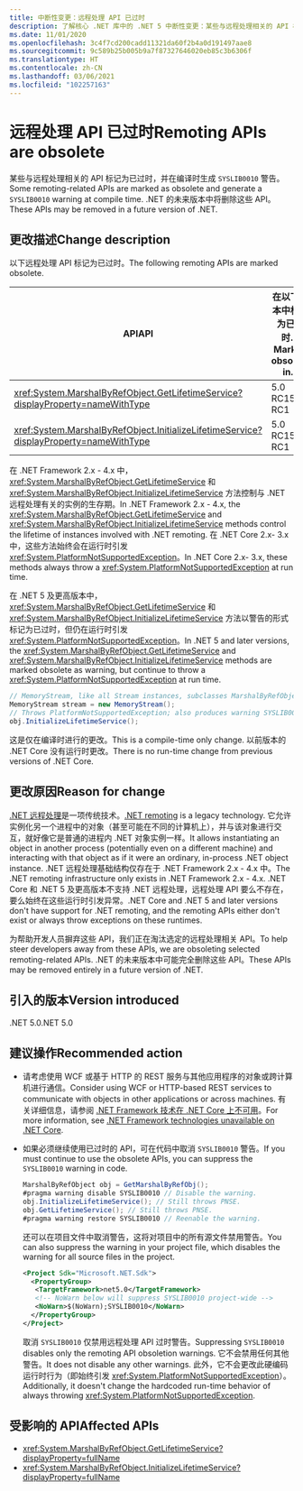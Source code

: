 ```yaml
---
title: 中断性变更：远程处理 API 已过时
description: 了解核心 .NET 库中的 .NET 5 中断性变更：某些与远程处理相关的 API 标记为已过时，并使用自定义诊断 ID 生成警告。
ms.date: 11/01/2020
ms.openlocfilehash: 3c4f7cd200cadd11321da60f2b4a0d191497aae8
ms.sourcegitcommit: 9c589b25b005b9a7f87327646020eb85c3b6306f
ms.translationtype: HT
ms.contentlocale: zh-CN
ms.lasthandoff: 03/06/2021
ms.locfileid: "102257163"
---
```

# <a name="remoting-apis-are-obsolete"></a><span data-ttu-id="50e4c-103">远程处理 API 已过时</span><span class="sxs-lookup"><span data-stu-id="50e4c-103">Remoting APIs are obsolete</span></span>

<span data-ttu-id="50e4c-104">某些与远程处理相关的 API 标记为已过时，并在编译时生成 `SYSLIB0010` 警告。</span><span class="sxs-lookup"><span data-stu-id="50e4c-104">Some remoting-related APIs are marked as obsolete and generate a `SYSLIB0010` warning at compile time.</span></span> <span data-ttu-id="50e4c-105">.NET 的未来版本中将删除这些 API。</span><span class="sxs-lookup"><span data-stu-id="50e4c-105">These APIs may be removed in a future version of .NET.</span></span>

## <a name="change-description"></a><span data-ttu-id="50e4c-106">更改描述</span><span class="sxs-lookup"><span data-stu-id="50e4c-106">Change description</span></span>

<span data-ttu-id="50e4c-107">以下远程处理 API 标记为已过时。</span><span class="sxs-lookup"><span data-stu-id="50e4c-107">The following remoting APIs are marked obsolete.</span></span>

| <span data-ttu-id="50e4c-108">API</span><span class="sxs-lookup"><span data-stu-id="50e4c-108">API</span></span> | <span data-ttu-id="50e4c-109">在以下版本中标记为已过时…</span><span class="sxs-lookup"><span data-stu-id="50e4c-109">Marked obsolete in...</span></span> |
| - | - |
| <xref:System.MarshalByRefObject.GetLifetimeService?displayProperty=nameWithType> | <span data-ttu-id="50e4c-110">5.0 RC1</span><span class="sxs-lookup"><span data-stu-id="50e4c-110">5.0 RC1</span></span> |
| <xref:System.MarshalByRefObject.InitializeLifetimeService?displayProperty=nameWithType> | <span data-ttu-id="50e4c-111">5.0 RC1</span><span class="sxs-lookup"><span data-stu-id="50e4c-111">5.0 RC1</span></span> |

<span data-ttu-id="50e4c-112">在 .NET Framework 2.x - 4.x 中，<xref:System.MarshalByRefObject.GetLifetimeService> 和 <xref:System.MarshalByRefObject.InitializeLifetimeService> 方法控制与 .NET 远程处理有关的实例的生存期。</span><span class="sxs-lookup"><span data-stu-id="50e4c-112">In .NET Framework 2.x - 4.x, the <xref:System.MarshalByRefObject.GetLifetimeService> and <xref:System.MarshalByRefObject.InitializeLifetimeService> methods control the lifetime of instances involved with .NET remoting.</span></span> <span data-ttu-id="50e4c-113">在 .NET Core 2.x- 3.x 中，这些方法始终会在运行时引发 <xref:System.PlatformNotSupportedException>。</span><span class="sxs-lookup"><span data-stu-id="50e4c-113">In .NET Core 2.x- 3.x, these methods always throw a <xref:System.PlatformNotSupportedException> at run time.</span></span>

<span data-ttu-id="50e4c-114">在 .NET 5 及更高版本中，<xref:System.MarshalByRefObject.GetLifetimeService> 和 <xref:System.MarshalByRefObject.InitializeLifetimeService> 方法以警告的形式标记为已过时，但仍在运行时引发 <xref:System.PlatformNotSupportedException>。</span><span class="sxs-lookup"><span data-stu-id="50e4c-114">In .NET 5 and later versions, the <xref:System.MarshalByRefObject.GetLifetimeService> and <xref:System.MarshalByRefObject.InitializeLifetimeService> methods are marked obsolete as warning, but continue to throw a <xref:System.PlatformNotSupportedException> at run time.</span></span>

```csharp
// MemoryStream, like all Stream instances, subclasses MarshalByRefObject.
MemoryStream stream = new MemoryStream();
// Throws PlatformNotSupportedException; also produces warning SYSLIB0010.
obj.InitializeLifetimeService();
```

<span data-ttu-id="50e4c-115">这是仅在编译时进行的更改。</span><span class="sxs-lookup"><span data-stu-id="50e4c-115">This is a compile-time only change.</span></span> <span data-ttu-id="50e4c-116">以前版本的 .NET Core 没有运行时更改。</span><span class="sxs-lookup"><span data-stu-id="50e4c-116">There is no run-time change from previous versions of .NET Core.</span></span>

## <a name="reason-for-change"></a><span data-ttu-id="50e4c-117">更改原因</span><span class="sxs-lookup"><span data-stu-id="50e4c-117">Reason for change</span></span>

<span data-ttu-id="50e4c-118">[.NET 远程处理](/previous-versions/dotnet/netframework-1.1/kwdt6w2k(v=vs.71))是一项传统技术。</span><span class="sxs-lookup"><span data-stu-id="50e4c-118">[.NET remoting](/previous-versions/dotnet/netframework-1.1/kwdt6w2k(v=vs.71)) is a legacy technology.</span></span> <span data-ttu-id="50e4c-119">它允许实例化另一个进程中的对象（甚至可能在不同的计算机上），并与该对象进行交互，就好像它是普通的进程内 .NET 对象实例一样。</span><span class="sxs-lookup"><span data-stu-id="50e4c-119">It allows instantiating an object in another process (potentially even on a different machine) and interacting with that object as if it were an ordinary, in-process .NET object instance.</span></span> <span data-ttu-id="50e4c-120">.NET 远程处理基础结构仅存在于 .NET Framework 2.x - 4.x 中。</span><span class="sxs-lookup"><span data-stu-id="50e4c-120">The .NET remoting infrastructure only exists in .NET Framework 2.x - 4.x.</span></span> <span data-ttu-id="50e4c-121">.NET Core 和 .NET 5 及更高版本不支持 .NET 远程处理，远程处理 API 要么不存在，要么始终在这些运行时引发异常。</span><span class="sxs-lookup"><span data-stu-id="50e4c-121">.NET Core and .NET 5 and later versions don't have support for .NET remoting, and the remoting APIs either don't exist or always throw exceptions on these runtimes.</span></span>

<span data-ttu-id="50e4c-122">为帮助开发人员摒弃这些 API，我们正在淘汰选定的远程处理相关 API。</span><span class="sxs-lookup"><span data-stu-id="50e4c-122">To help steer developers away from these APIs, we are obsoleting selected remoting-related APIs.</span></span> <span data-ttu-id="50e4c-123">.NET 的未来版本中可能完全删除这些 API。</span><span class="sxs-lookup"><span data-stu-id="50e4c-123">These APIs may be removed entirely in a future version of .NET.</span></span>

## <a name="version-introduced"></a><span data-ttu-id="50e4c-124">引入的版本</span><span class="sxs-lookup"><span data-stu-id="50e4c-124">Version introduced</span></span>

<span data-ttu-id="50e4c-125">.NET 5.0</span><span class="sxs-lookup"><span data-stu-id="50e4c-125">.NET 5.0</span></span>

## <a name="recommended-action"></a><span data-ttu-id="50e4c-126">建议操作</span><span class="sxs-lookup"><span data-stu-id="50e4c-126">Recommended action</span></span>

- <span data-ttu-id="50e4c-127">请考虑使用 WCF 或基于 HTTP 的 REST 服务与其他应用程序的对象或跨计算机进行通信。</span><span class="sxs-lookup"><span data-stu-id="50e4c-127">Consider using WCF or HTTP-based REST services to communicate with objects in other applications or across machines.</span></span> <span data-ttu-id="50e4c-128">有关详细信息，请参阅 [.NET Framework 技术在 .NET Core 上不可用](../../../porting/net-framework-tech-unavailable.md)。</span><span class="sxs-lookup"><span data-stu-id="50e4c-128">For more information, see [.NET Framework technologies unavailable on .NET Core](../../../porting/net-framework-tech-unavailable.md).</span></span>

- <span data-ttu-id="50e4c-129">如果必须继续使用已过时的 API，可在代码中取消 `SYSLIB0010` 警告。</span><span class="sxs-lookup"><span data-stu-id="50e4c-129">If you must continue to use the obsolete APIs, you can suppress the `SYSLIB0010` warning in code.</span></span>

  ```csharp
  MarshalByRefObject obj = GetMarshalByRefObj();
  #pragma warning disable SYSLIB0010 // Disable the warning.
  obj.InitializeLifetimeService(); // Still throws PNSE.
  obj.GetLifetimeService(); // Still throws PNSE.
  #pragma warning restore SYSLIB0010 // Reenable the warning.
  ```

  <span data-ttu-id="50e4c-130">还可以在项目文件中取消警告，这将对项目中的所有源文件禁用警告。</span><span class="sxs-lookup"><span data-stu-id="50e4c-130">You can also suppress the warning in your project file, which disables the warning for all source files in the project.</span></span>

  ```xml
  <Project Sdk="Microsoft.NET.Sdk">
    <PropertyGroup>
     <TargetFramework>net5.0</TargetFramework>
     <!-- NoWarn below will suppress SYSLIB0010 project-wide -->
     <NoWarn>$(NoWarn);SYSLIB0010</NoWarn>
    </PropertyGroup>
  </Project>
  ```

  <span data-ttu-id="50e4c-131">取消 `SYSLIB0010` 仅禁用远程处理 API 过时警告。</span><span class="sxs-lookup"><span data-stu-id="50e4c-131">Suppressing `SYSLIB0010` disables only the remoting API obsoletion warnings.</span></span> <span data-ttu-id="50e4c-132">它不会禁用任何其他警告。</span><span class="sxs-lookup"><span data-stu-id="50e4c-132">It does not disable any other warnings.</span></span> <span data-ttu-id="50e4c-133">此外，它不会更改此硬编码运行时行为（即始终引发 <xref:System.PlatformNotSupportedException>）。</span><span class="sxs-lookup"><span data-stu-id="50e4c-133">Additionally, it doesn't change the hardcoded run-time behavior of always throwing <xref:System.PlatformNotSupportedException>.</span></span>

## <a name="affected-apis"></a><span data-ttu-id="50e4c-134">受影响的 API</span><span class="sxs-lookup"><span data-stu-id="50e4c-134">Affected APIs</span></span>

- <xref:System.MarshalByRefObject.GetLifetimeService?displayProperty=fullName>
- <xref:System.MarshalByRefObject.InitializeLifetimeService?displayProperty=fullName>

<!--

#### Category

Core .NET libraries

### Affected APIs

- `M:System.MarshalByRefObject.GetLifetimeService`
- `M:System.MarshalByRefObject.InitializeLifetimeService`

-->

